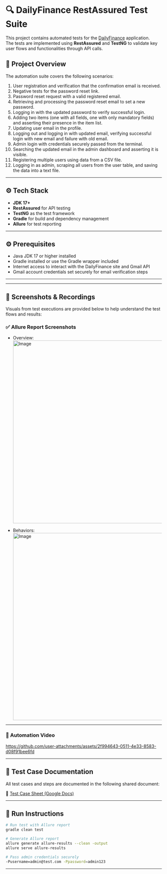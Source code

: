 # 🔍 DailyFinance RestAssured Test Suite
This project contains automated tests for the [DailyFinance](https://dailyfinance.roadtocareer.net/) application.  
The tests are implemented using **RestAssured** and **TestNG** to validate key user flows and functionalities through API calls.


## 🧪 Project Overview

The automation suite covers the following scenarios:

1. User registration and verification that the confirmation email is received.
2. Negative tests for the password reset link.
3. Password reset request with a valid registered email.
4. Retrieving and processing the password reset email to set a new password.
5. Logging in with the updated password to verify successful login.
6. Adding two items (one with all fields, one with only mandatory fields) and asserting their presence in the item list.
7. Updating user email in the profile.
8. Logging out and logging in with updated email, verifying successful login with new email and failure with old email.
9. Admin login with credentials securely passed from the terminal.
10. Searching the updated email in the admin dashboard and asserting it is visible.
11. Registering multiple users using data from a CSV file.
12. Logging in as admin, scraping all users from the user table, and saving the data into a text file.

---

## ⚙️ Tech Stack

- **JDK 17+**
- **RestAssured** for API testing
- **TestNG** as the test framework
- **Gradle** for build and dependency management
- **Allure** for test reporting

---

## ⚙️ Prerequisites

- Java JDK 17 or higher installed
- Gradle installed or use the Gradle wrapper included
- Internet access to interact with the DailyFinance site and Gmail API
- Gmail account credentials set securely for email verification steps

---

---

## 📸 Screenshots & Recordings

Visuals from test executions are provided below to help understand the test flows and results:

### ✅ Allure Report Screenshots

- Overview:
  <img width="1235" height="588" alt="Image" src="https://github.com/user-attachments/assets/774f452d-9836-4312-9492-17ae3d25aef9" />

- Behaviors: 
  <img width="1204" height="602" alt="Image" src="https://github.com/user-attachments/assets/26e2c3b8-ecd2-4059-9da7-fe1c3392faa8" />

---

### 🎥 Automation Video
  https://github.com/user-attachments/assets/2f994643-0511-4e33-8583-d08f91bee6fd


---

## 📄 Test Case Documentation

All test cases and steps are documented in the following shared document:

🔗 [Test Case Sheet (Google Docs)](https://docs.google.com/spreadsheets/d/1cGDdnG9a1kg3Pv6aT9gY-MJrW710SDwd/edit?usp=sharing&ouid=105412337074703854140&rtpof=true&sd=true)  

---

## 🚀 Run Instructions

```bash
# Run test with Allure report
gradle clean test

# Generate Allure report
allure generate allure-results --clean -output
allure serve allure-results

# Pass admin credentials securely
-Pusername=admin@test.com -Ppassword=admin123
```

---

